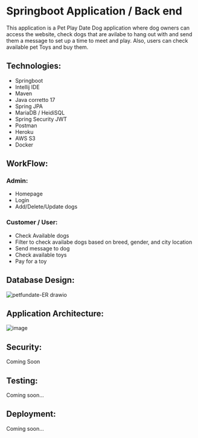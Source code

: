 # Springboot Application / Back end

This application is a Pet Play Date Dog application where dog owners can access the website, check dogs that are avilabe to hang out with and send them a message to set up a time to meet and play. Also, users can check available pet Toys and buy them. 

## Technologies:

* Springboot
* Intellij IDE
* Maven
* Java corretto 17
* Spring JPA
* MariaDB / HeidiSQL
* Spring Security JWT
* Postman
* Heroku
* AWS S3
* Docker

## WorkFlow:

### Admin:
* Homepage
* Login 
* Add/Delete/Update dogs

### Customer / User:
* Check Available dogs
* Filter to check availabe dogs based on breed, gender, and city location
* Send message to dog
* Check available toys
* Pay for a toy

## Database Design:

![petfundate-ER drawio](https://user-images.githubusercontent.com/56841959/177400360-8bf0b619-d9a7-423d-8554-e99470172e83.png)

## Application Architecture:

![image](https://user-images.githubusercontent.com/56841959/177400693-7c607066-c5dd-4659-80a3-30ddf6c815f0.png)


## Security:
Coming Soon

## Testing:
Coming soon...

## Deployment:
Coming soon...


